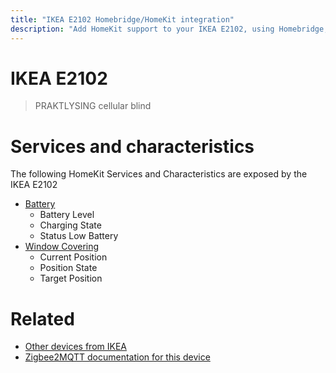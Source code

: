 ```yaml
---
title: "IKEA E2102 Homebridge/HomeKit integration"
description: "Add HomeKit support to your IKEA E2102, using Homebridge, Zigbee2MQTT and homebridge-z2m."
---
```

<!---
This file has been GENERATED using src/docgen/docgen.ts
DO NOT EDIT THIS FILE MANUALLY!
-->
# IKEA E2102
> PRAKTLYSING cellular blind


# Services and characteristics
The following HomeKit Services and Characteristics are exposed by
the IKEA E2102

* [Battery](../../battery.md)
  * Battery Level
  * Charging State
  * Status Low Battery
* [Window Covering](../../cover.md)
  * Current Position
  * Position State
  * Target Position


# Related
* [Other devices from IKEA](../index.md#ikea)
* [Zigbee2MQTT documentation for this device](https://www.zigbee2mqtt.io/devices/E2102.html)